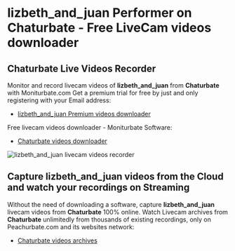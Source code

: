 # lizbeth_and_juan Performer on Chaturbate - Free LiveCam videos downloader

## Chaturbate Live Videos Recorder

Monitor and record livecam videos of **lizbeth_and_juan** from **Chaturbate** with Moniturbate.com
Get a premium trial for free by just and only registering with your Email address:
* [lizbeth_and_juan Premium videos downloader](https://moniturbate.com/request-demo-licence-key.html)

Free livecam videos downloader - Moniturbate Software:
* [Chaturbate videos downloader](https://moniturbate.com/moniturbate-download-software.html)

![lizbeth_and_juan livecam videos recorder](https://peachurnet.com/templates/moniturbate-software.png)


## Capture lizbeth_and_juan videos from the Cloud and watch your recordings on Streaming

Without the need of downloading a software, capture **lizbeth_and_juan** livecam videos from **Chaturbate** 100% online.
Watch Livecam archives from **Chaturbate** unlimitedly from thousands of existing recordings, only on Peachurbate.com and its websites network:
* [Chaturbate videos archives](https://peachurnet.com/)